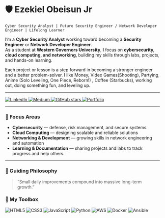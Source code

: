 # 🛡️ Ezekiel Obeisun Jr  

`Cyber Security Analyst | Future Security Engineer / Network Developer Engineer | Lifelong Learner`  

I’m a **Cyber Security Analyst** working toward becoming a **Security Engineer** or **Network Developer Engineer**.  
As a student at **Western Governors University**, I focus on **cybersecurity, cloud computing, and networking**, building my skills through labs, projects, and hands-on learning.  

Each project or lesson is a step forward in becoming a stronger engineer and a better problem-solver.
I like Money, Video Games(Shooting), Partying, Anime (Solo Leveling, One Piece, Reborn!) , Coffee (Starbucks), working out, doing something fun, and leveling up. 

---

<p align="left">
  <a href="https://www.linkedin.com/in/NerdPioneer/">
    <img alt="LinkedIn" title="Connect on LinkedIn" src="https://img.shields.io/badge/LinkedIn-Connect-blue?style=for-the-badge&logo=linkedin"/>
  </a>
  <a href="https://medium.com/@NerdPioneer">
    <img alt="Medium" title="Follow me on Medium" src="https://img.shields.io/badge/Medium-Follow-12100E?style=for-the-badge&logo=medium"/>
  </a>
  <a href="https://github.com/NerdPioneer?tab=repositories&sort=stargazers">
    <img alt="GitHub stars" title="Total stars on GitHub" src="https://img.shields.io/github/stars/NerdPioneer?color=55960c&style=for-the-badge&logo=github&label=Stars"/>
  </a>
  <a href="https://www.1percentnerd.com">
    <img alt="Portfolio" title="Visit my Portfolio Website" src="https://img.shields.io/badge/Portfolio-Website-4CAF50?style=for-the-badge&logo=vercel"/>
  </a>
</p>

---

### 🎯 Focus Areas  
- **Cybersecurity** — defense, risk management, and secure systems  
- **Cloud Computing** — designing scalable and reliable solutions  
- **Networking & Development** — growing skills in network engineering and automation  
- **Learning & Documentation** — sharing projects and labs to track progress and help others  

---

### 🌱 Guiding Philosophy  
> “Small daily improvements compound into massive long-term growth.”


### 🧰 My Toolbox  

<p align="left">
  <img src="https://img.shields.io/badge/HTML5-E34F26?style=for-the-badge&logo=html5&logoColor=white" alt="HTML5" />
  <img src="https://img.shields.io/badge/CSS3-1572B6?style=for-the-badge&logo=css3&logoColor=white" alt="CSS3" />
  <img src="https://img.shields.io/badge/JavaScript-F7DF1E?style=for-the-badge&logo=javascript&logoColor=black" alt="JavaScript" />
  <img src="https://img.shields.io/badge/Python-3776AB?style=for-the-badge&logo=python&logoColor=white" alt="Python" />
  <img src="https://img.shields.io/badge/Amazon_AWS-232F3E?style=for-the-badge&logo=amazon-aws&logoColor=white" alt="AWS" />
  <img src="https://img.shields.io/badge/Docker-2496ED?style=for-the-badge&logo=docker&logoColor=white" alt="Docker" />
  <img src="https://img.shields.io/badge/Ansible-EE0000?style=for-the-badge&logo=ansible&logoColor=white" alt="Ansible" />
</p>

